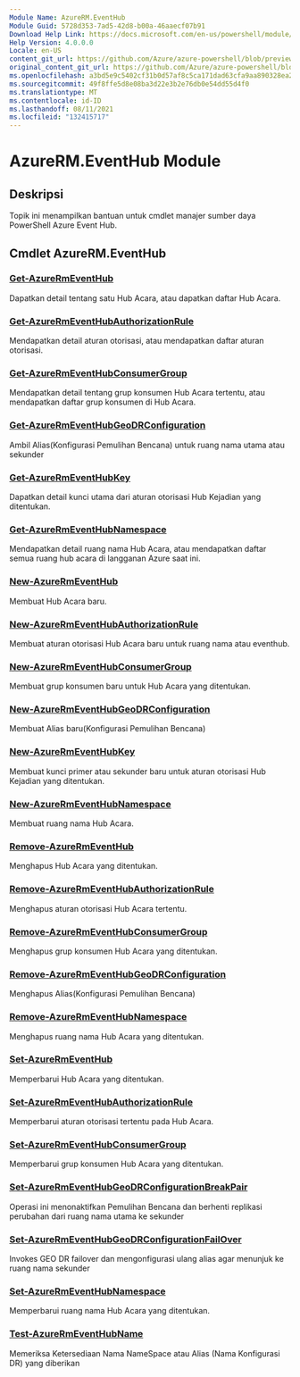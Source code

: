 ```yaml
---
Module Name: AzureRM.EventHub
Module Guid: 5728d353-7ad5-42d8-b00a-46aaecf07b91
Download Help Link: https://docs.microsoft.com/en-us/powershell/module/azurerm.eventhub
Help Version: 4.0.0.0
Locale: en-US
content_git_url: https://github.com/Azure/azure-powershell/blob/preview/src/ResourceManager/EventHub/Commands.EventHub/help/AzureRM.EventHub.md
original_content_git_url: https://github.com/Azure/azure-powershell/blob/preview/src/ResourceManager/EventHub/Commands.EventHub/help/AzureRM.EventHub.md
ms.openlocfilehash: a3bd5e9c5402cf31b0d57af8c5ca171dad63cfa9aa890328ea2f6c2e5964d06e
ms.sourcegitcommit: 49f8ffe5d8e08ba3d22e3b2e76db0e54dd55d4f0
ms.translationtype: MT
ms.contentlocale: id-ID
ms.lasthandoff: 08/11/2021
ms.locfileid: "132415717"
---
```

# AzureRM.EventHub Module
## Deskripsi
Topik ini menampilkan bantuan untuk cmdlet manajer sumber daya PowerShell Azure Event Hub.

## Cmdlet AzureRM.EventHub
### [Get-AzureRmEventHub](Get-AzureRmEventHub.md)
Dapatkan detail tentang satu Hub Acara, atau dapatkan daftar Hub Acara.

### [Get-AzureRmEventHubAuthorizationRule](Get-AzureRmEventHubAuthorizationRule.md)
Mendapatkan detail aturan otorisasi, atau mendapatkan daftar aturan otorisasi.

### [Get-AzureRmEventHubConsumerGroup](Get-AzureRmEventHubConsumerGroup.md)
Mendapatkan detail tentang grup konsumen Hub Acara tertentu, atau mendapatkan daftar grup konsumen di Hub Acara.

### [Get-AzureRmEventHubGeoDRConfiguration](Get-AzureRmEventHubGeoDRConfiguration.md)
Ambil Alias(Konfigurasi Pemulihan Bencana) untuk ruang nama utama atau sekunder

### [Get-AzureRmEventHubKey](Get-AzureRmEventHubKey.md)
Dapatkan detail kunci utama dari aturan otorisasi Hub Kejadian yang ditentukan.

### [Get-AzureRmEventHubNamespace](Get-AzureRmEventHubNamespace.md)
Mendapatkan detail ruang nama Hub Acara, atau mendapatkan daftar semua ruang hub acara di langganan Azure saat ini.

### [New-AzureRmEventHub](New-AzureRmEventHub.md)
Membuat Hub Acara baru.

### [New-AzureRmEventHubAuthorizationRule](New-AzureRmEventHubAuthorizationRule.md)
Membuat aturan otorisasi Hub Acara baru untuk ruang nama atau eventhub.

### [New-AzureRmEventHubConsumerGroup](New-AzureRmEventHubConsumerGroup.md)
Membuat grup konsumen baru untuk Hub Acara yang ditentukan.

### [New-AzureRmEventHubGeoDRConfiguration](New-AzureRmEventHubGeoDRConfiguration.md)
Membuat Alias baru(Konfigurasi Pemulihan Bencana)

### [New-AzureRmEventHubKey](New-AzureRmEventHubKey.md)
Membuat kunci primer atau sekunder baru untuk aturan otorisasi Hub Kejadian yang ditentukan.

### [New-AzureRmEventHubNamespace](New-AzureRmEventHubNamespace.md)
Membuat ruang nama Hub Acara.

### [Remove-AzureRmEventHub](Remove-AzureRmEventHub.md)
Menghapus Hub Acara yang ditentukan.

### [Remove-AzureRmEventHubAuthorizationRule](Remove-AzureRmEventHubAuthorizationRule.md)
Menghapus aturan otorisasi Hub Acara tertentu.

### [Remove-AzureRmEventHubConsumerGroup](Remove-AzureRmEventHubConsumerGroup.md)
Menghapus grup konsumen Hub Acara yang ditentukan.

### [Remove-AzureRmEventHubGeoDRConfiguration](Remove-AzureRmEventHubGeoDRConfiguration.md)
Menghapus Alias(Konfigurasi Pemulihan Bencana)

### [Remove-AzureRmEventHubNamespace](Remove-AzureRmEventHubNamespace.md)
Menghapus ruang nama Hub Acara yang ditentukan.

### [Set-AzureRmEventHub](Set-AzureRmEventHub.md)
Memperbarui Hub Acara yang ditentukan.

### [Set-AzureRmEventHubAuthorizationRule](Set-AzureRmEventHubAuthorizationRule.md)
Memperbarui aturan otorisasi tertentu pada Hub Acara.

### [Set-AzureRmEventHubConsumerGroup](Set-AzureRmEventHubConsumerGroup.md)
Memperbarui grup konsumen Hub Acara yang ditentukan.

### [Set-AzureRmEventHubGeoDRConfigurationBreakPair](Set-AzureRmEventHubGeoDRConfigurationBreakPair.md)
Operasi ini menonaktifkan Pemulihan Bencana dan berhenti replikasi perubahan dari ruang nama utama ke sekunder

### [Set-AzureRmEventHubGeoDRConfigurationFailOver](Set-AzureRmEventHubGeoDRConfigurationFailOver.md)
Invokes GEO DR failover dan mengonfigurasi ulang alias agar menunjuk ke ruang nama sekunder

### [Set-AzureRmEventHubNamespace](Set-AzureRmEventHubNamespace.md)
Memperbarui ruang nama Hub Acara yang ditentukan.

### [Test-AzureRmEventHubName](Test-AzureRmEventHubName.md)
Memeriksa Ketersediaan Nama NameSpace atau Alias (Nama Konfigurasi DR) yang diberikan

